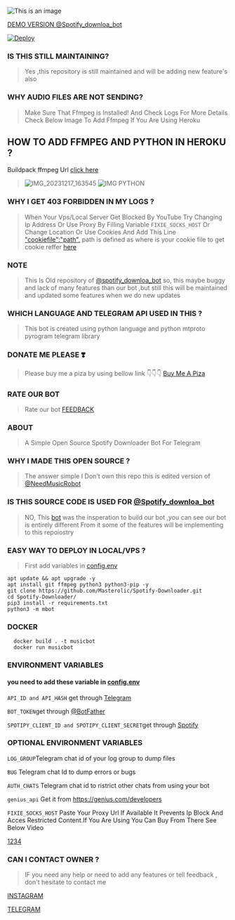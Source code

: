 ![This is an image](https://myoctocat.com/assets/images/base-octocat.svg)

[DEMO VERSION  @Spotify_downloa_bot ](https://t.me/Spotify_downloa_bot)

[![Deploy](https://www.herokucdn.com/deploy/button.svg)](https://heroku.com/deploy?template=https://github.com/synaxxkhushi/Spotify-Downloader)

### IS THIS STILL MAINTAINING?
> Yes ,this repository is still maintained and will be adding new feature's also
### WHY AUDIO FILES ARE NOT SENDING?
> Make Sure That Ffmpeg is Installed! And Check Logs For More Details Check Below Image To Add Ffmpeg If You Are Using Heroku
## HOW TO ADD FFMPEG AND PYTHON IN HEROKU ?
Buildpack ffmpeg Url [click here](https://elements.heroku.com/buildpacks/jonathanong/heroku-buildpack-ffmpeg-latest)
> ![IMG_20231217_163545](https://github.com/Masterolic/Spotify-Downloader/assets/93469093/0fbe0591-771a-460b-be69-3fb60536d44d)
> ![IMG PYTHON](https://github.com/Masterolic/Spotify-Downloader/assets/93469093/6a0c1c9c-4c91-4bac-b6fb-0a40d5516e3c)
### WHY I GET 403 FORBIDDEN IN MY LOGS ? 
> When Your Vps/Local Server Get Blocked By YouTube Try  Changing Ip Address Or Use Proxy By Filling Variable ```FIXIE_SOCKS_HOST``` Or Change Location Or Use Cookies And Add This Line ["cookiefile":"path",](https://github.com/Masterolic/Spotify-Downloader/blob/fe859965e62a5ca8f29fc69185cd132d456e4bfd/mbot/utils/mainhelper.py#L144)
> path is defined as where is your cookie file to get cookie reffer [here](https://www.reddit.com/r/youtubedl/wiki/cookies/)

### NOTE
> This  Is  Old  repository of [@spotify_downloa_bot](https://t.me/Spotify_downloa_bot) so, this maybe buggy and lack of many features than our bot ,but still this will be maintained and updated some features when we do new updates
### WHICH  LANGUAGE AND TELEGRAM API  USED IN THIS ?
> This bot is  created using python language and python  mtproto pyrogram telegram library 

### DONATE ME PLEASE ❣️
> Please buy me a piza by using bellow link 👇👇👇
[Buy Me A Piza](https://www.buymeacoffee.com/Masterolic)

### RATE OUR BOT 
> Rate our  bot [FEEDBACK](https://t.me/dailychannelsbot?start=spotify_downloa_bot)

### ABOUT
> A Simple Open Source  Spotify Downloader Bot For Telegram 

### WHY I MADE THIS OPEN SOURCE  ?
> The answer simple I Don't own this repo this is edited version of [@NeedMusicRobot](https://t.me/NeedMusicRobot)

### IS THIS SOURCE CODE IS USED FOR [@Spotify_downloa_bot](https://t.me/Spotify_downloa_bot)
> NO, This [bot](https://github.com/rozari0/NeedMusicRobot) was the insperation to build our bot ,you can see our bot is entirely different From it some of the features will be implementing to this repoiostry 
### EASY WAY TO  DEPLOY IN  LOCAL/VPS ?
> First add variables in [config.env](https://github.com/Masterolic/Spotify-Downloader/blob/Latest/config.env)


```
apt update && apt upgrade -y 
apt install git ffmpeg python3 python3-pip -y
git clone https://github.com/Masterolic/Spotify-Downloader.git 
cd Spotify-Downloader/
pip3 install -r requirements.txt 
python3 -m mbot 
```

### DOCKER
```
  docker build . -t musicbot
  docker run musicbot  
```
### ENVIRONMENT VARIABLES
#### you need to add these variable in [config.env](https://github.com/Masterolic/Spotify-Downloader/blob/Latest/config.env)

`API_ID and API_HASH` get through [Telegram](https://my.telegram.org)

`BOT_TOKEN`get through [@BotFather](https://t.me/BotFather)

`SPOTIPY_CLIENT_ID and SPOTIPY_CLIENT_SECRET`get through [Spotify](https://developers.spotify.com)

### OPTIONAL ENVIRONMENT VARIABLES 

`LOG_GROUP`Telegram chat id of your log group to dump files

`BUG` Telegram chat Id to dump errors or bugs 

`AUTH_CHATS` Telegram chat id to ristrict other chats from using your bot

`genius_api` Get it from https://genius.com/developers

`FIXIE_SOCKS_HOST` Paste Your Proxy Url If Available It Prevents Ip Block And Acces Restricted Content.If You Are Using You Can Buy From There See Below Video

[1234](https://github.com/Masterolic/Spotify-Downloader/assets/93469093/e41a1737-b1ee-489b-8cd0-92013fff696d)


### CAN I CONTACT OWNER ?
 >  IF you need any help or need to add any features or tell feedback , don't hesitate to contact me 

[INSTAGRAM](https://instagram.com/masterolic_official)


[TELEGRAM](https://t.me/Masterolic)
